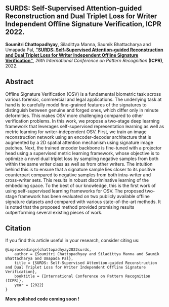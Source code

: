 ## SURDS: Self-Supervised Attention-guided Reconstruction and Dual Triplet Loss for Writer Independent Offline Signature Verification, ICPR 2022.

**Soumitri Chattopadhyay**, Siladittya Manna, Saumik Bhattacharya and Umapada Pal, [**"SURDS: Self-Supervised Attention-guided Reconstruction and Dual Triplet Loss for Writer Independent Offline Signature Verification"**](https://arxiv.org/abs/2201.10138v2), _26th International Conference on Pattern Recognition_ **(ICPR)**, 2022.

## Abstract
Offline Signature Verification (OSV) is a fundamental biometric task across various forensic, commercial and legal applications. The underlying task at hand is to carefully model fine-grained features of the signatures to distinguish between genuine and forged ones, which differ only in minute deformities. This makes OSV more challenging compared to other verification problems. In this work, we propose a two-stage deep learning framework that leverages self-supervised representation learning as well as metric learning for writer-independent OSV. First, we train an image reconstruction network using an encoder-decoder architecture that is augmented by a 2D spatial attention mechanism using signature image patches. Next, the trained encoder backbone is fine-tuned with a projector head using a supervised metric learning framework, whose objective is to optimize a novel dual triplet loss by sampling negative samples from both within the same writer class as well as from other writers. The intuition behind this is to ensure that a signature sample lies closer to its positive counterpart compared to negative samples from both intra-writer and cross-writer sets. This results in robust discriminative learning of the embedding space. To the best of our knowledge, this is the first work of using self-supervised learning frameworks for OSV. The proposed two-stage framework has been evaluated on two publicly available offline signature datasets and compared with various state-of-the-art methods. It is noted that the proposed method provided promising results outperforming several existing pieces of work.

## Citation
If you find this article useful in your research, consider citing us:
```
@inproceedings{chattopadhyay2022surds,
    author = {Soumitri Chattopadhyay and Siladittya Manna and Saumik Bhattacharya and Umapada Pal},
    title = {SURDS: Self-Supervised Attention-guided Reconstruction and Dual Triplet Loss for Writer Independent Offline Signature Verification},
    booktitle = {International Conference on Pattern Recognition (ICPR)},
    year = {2022}
}
```

**More polished code coming soon !**
